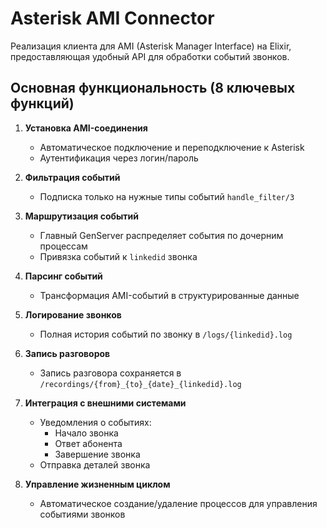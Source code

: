 # Asterisk AMI Connector

Реализация клиента для AMI (Asterisk Manager Interface) на Elixir, предоставляющая удобный API для обработки событий звонков.

## Основная функциональность (8 ключевых функций)

1. **Установка AMI-соединения**  
   - Автоматическое подключение и переподключение к Asterisk
   - Аутентификация через логин/пароль

2. **Фильтрация событий**  
   - Подписка только на нужные типы событий `handle_filter/3`

3. **Маршрутизация событий**  
   - Главный GenServer распределяет события по дочерним процессам
   - Привязка событий к `linkedid` звонка

4. **Парсинг событий**  
   - Трансформация AMI-событий в структурированные данные

5. **Логирование звонков**  
   - Полная история событий по звонку в `/logs/{linkedid}.log`

6. **Запись разговоров**  
   - Запись разговора сохраняется в `/recordings/{from}_{to}_{date}_{linkedid}.log`

7. **Интеграция с внешними системами**  
   - Уведомления о событиях:
     - Начало звонка
     - Ответ абонента
     - Завершение звонка
   - Отправка деталей звонка

8. **Управление жизненным циклом**  
   - Автоматическое создание/удаление процессов для управления событиями звонков
